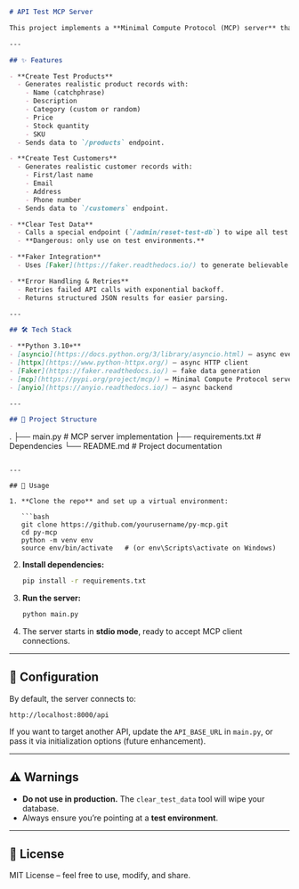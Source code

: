 
```markdown
# API Test MCP Server

This project implements a **Minimal Compute Protocol (MCP) server** that provides tools for quickly generating and managing **test data** against a REST API. It’s designed for developers who want to **seed their test environments** with realistic products, customers, and reset data — all through the MCP standard.

---

## ✨ Features

- **Create Test Products**
  - Generates realistic product records with:
    - Name (catchphrase)
    - Description
    - Category (custom or random)
    - Price
    - Stock quantity
    - SKU
  - Sends data to `/products` endpoint.

- **Create Test Customers**
  - Generates realistic customer records with:
    - First/last name
    - Email
    - Address
    - Phone number
  - Sends data to `/customers` endpoint.

- **Clear Test Data**
  - Calls a special endpoint (`/admin/reset-test-db`) to wipe all test data.
  - **Dangerous: only use on test environments.**

- **Faker Integration**
  - Uses [Faker](https://faker.readthedocs.io/) to generate believable random data.

- **Error Handling & Retries**
  - Retries failed API calls with exponential backoff.
  - Returns structured JSON results for easier parsing.

---

## 🛠️ Tech Stack

- **Python 3.10+**
- [asyncio](https://docs.python.org/3/library/asyncio.html) – async event loop
- [httpx](https://www.python-httpx.org/) – async HTTP client
- [Faker](https://faker.readthedocs.io/) – fake data generation
- [mcp](https://pypi.org/project/mcp/) – Minimal Compute Protocol server library
- [anyio](https://anyio.readthedocs.io/) – async backend

---

## 📂 Project Structure

```

.
├── main.py        # MCP server implementation
├── requirements.txt  # Dependencies
└── README.md      # Project documentation

````

---

## 🚀 Usage

1. **Clone the repo** and set up a virtual environment:

   ```bash
   git clone https://github.com/yourusername/py-mcp.git
   cd py-mcp
   python -m venv env
   source env/bin/activate   # (or env\Scripts\activate on Windows)
````

2. **Install dependencies:**

   ```bash
   pip install -r requirements.txt
   ```

3. **Run the server:**

   ```bash
   python main.py
   ```

4. The server starts in **stdio mode**, ready to accept MCP client connections.

---

## 🔧 Configuration

By default, the server connects to:

```
http://localhost:8000/api
```

If you want to target another API, update the `API_BASE_URL` in `main.py`, or pass it via initialization options (future enhancement).

---

## ⚠️ Warnings

* **Do not use in production.**
  The `clear_test_data` tool will wipe your database.
* Always ensure you’re pointing at a **test environment**.

---

## 📜 License

MIT License – feel free to use, modify, and share.



